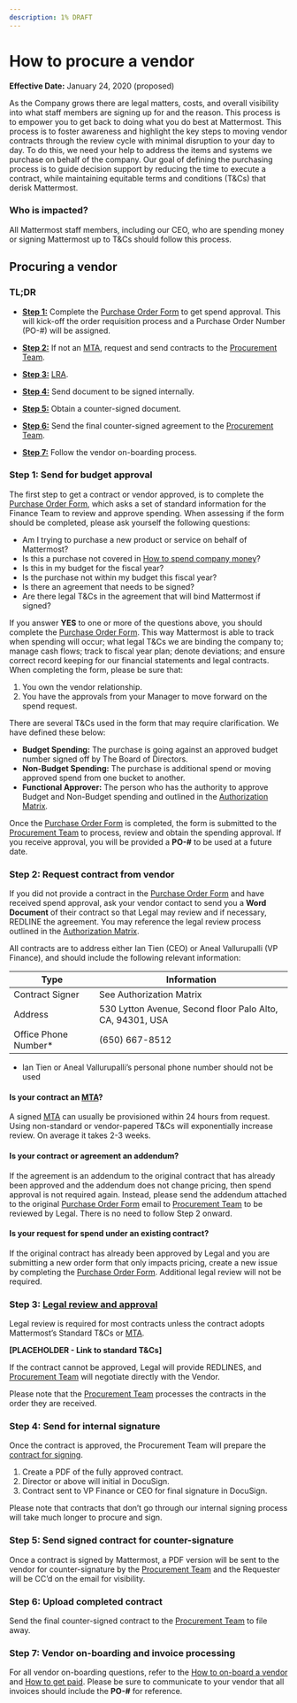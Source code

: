 ```yaml
---
description: 1% DRAFT
---
```


# How to procure a vendor

**Effective Date:** January 24, 2020 \(proposed\)

As the Company grows there are legal matters, costs, and overall visibility into what staff members are signing up for and the reason. This process is to empower you to get back to doing what you do best at Mattermost. This process is to foster awareness and highlight the key steps to moving vendor contracts through the review cycle with minimal disruption to your day to day. To do this, we need your help to address the items and systems we purchase on behalf of the company. Our goal of defining the purchasing process is to guide decision support by reducing the time to execute a contract, while maintaining equitable terms and conditions \(T&Cs\) that derisk Mattermost.

### Who is impacted?

All Mattermost staff members, including our CEO, who are spending money or signing Mattermost up to T&Cs should follow this process.

## Procuring a vendor

### TL;DR

* [**Step 1:**](https://handbook.mattermost.com/company/how-to-guides-for-staff/how-to-purchase/how-to-procure-a-vendor-contract#step-1-send-for-budget-approval) Complete the [Purchase Order Form](https://docs.google.com/forms/d/e/1FAIpQLSd0zdXhAxYcH59wDnUoprgDi3aLdMBk3K3d3nNSmsqB2jtwAw/viewform?usp=sf_link) to get spend approval. This will kick-off the order requisition process and a Purchase Order Number \(PO-\#\) will be assigned.

* [**Step 2:**](https://handbook.mattermost.com/company/how-to-guides-for-staff/how-to-purchase/how-to-procure-a-vendor-contract#step-2-request-contract-from-vendor) If not an [MTA](https://handbook.mattermost.com/operations/finance/risk-management#mattermost-templated-agreement), request and send contracts to the [Procurement Team](mailto:procurement@mattermost.com).

* [**Step 3:**](https://handbook.mattermost.com/company/how-to-guides-for-staff/how-to-purchase/how-to-procure-a-vendor-contract#step-3-legal-review-and-approval) [LRA](https://handbook.mattermost.com/operations/finance/risk-management#mattermost-templated-agreement).

* [**Step 4:**](https://handbook.mattermost.com/company/how-to-guides-for-staff/how-to-purchase/how-to-procure-a-vendor-contract#step-4-send-for-internal-signature) Send document to be signed internally.

* [**Step 5:**](https://handbook.mattermost.com/company/how-to-guides-for-staff/how-to-purchase/how-to-procure-a-vendor-contract#step-5-send-signed-contract-for-counter-signature) Obtain a counter-signed document.

* [**Step 6:**](https://handbook.mattermost.com/company/how-to-guides-for-staff/how-to-purchase/how-to-procure-a-vendor-contract#step-6-upload-completed-contract) Send the final counter-signed agreement to the [Procurement Team](mailto:procurement@mattermost.com).

* [**Step 7:**](https://handbook.mattermost.com/company/how-to-guides-for-staff/how-to-purchase/how-to-procure-a-vendor-contract#step-7-vendor-on-boarding-and-invoice-processing) Follow the vendor on-boarding process.

### Step 1: Send for budget approval

The first step to get a contract or vendor approved, is to complete the [Purchase Order Form](https://docs.google.com/forms/d/e/1FAIpQLSd0zdXhAxYcH59wDnUoprgDi3aLdMBk3K3d3nNSmsqB2jtwAw/viewform?usp=sf_link), which asks a set of standard information for the Finance Team to review and approve spending. When assessing if the form should be completed, please ask yourself the following questions:

* Am I trying to purchase a new product or service on behalf of Mattermost?
* Is this a purchase not covered in [How to spend company money](https://handbook.mattermost.com/company/how-to-guides-for-staff/how-to-spend-company-money)?
* Is this in my budget for the fiscal year?
* Is the purchase not within my budget this fiscal year?
* Is there an agreement that needs to be signed?
* Are there legal T&Cs in the agreement that will bind Mattermost if signed?

If you answer **YES** to one or more of the questions above, you should complete the [Purchase Order Form](https://docs.google.com/forms/d/e/1FAIpQLSd0zdXhAxYcH59wDnUoprgDi3aLdMBk3K3d3nNSmsqB2jtwAw/viewform?usp=sf_link). This way Mattermost is able to track when spending will occur; what legal T&Cs we are binding the company to; manage cash flows; track to fiscal year plan; denote deviations; and ensure correct record keeping for our financial statements and legal contracts. When completing the form, please be sure that:

1. You own the vendor relationship.
2. You have the approvals from your Manager to move forward on the spend request.

There are several T&Cs used in the form that may require clarification. We have defined these below:

* **Budget Spending:** The purchase is going against an approved budget number signed off by The Board of Directors.
* **Non-Budget Spending:** The purchase is additional spend or moving approved spend from one bucket to another.
* **Functional Approver:** The person who has the authority to approve Budget and Non-Budget spending and outlined in the [Authorization Matrix](https://docs.google.com/spreadsheets/d/1fDIMiO0uydB_1zCUxZ4sGfSnBJ0P_49zbeQGgTqbYPI/edit?usp=sharing).

Once the [Purchase Order Form](https://docs.google.com/forms/d/e/1FAIpQLSd0zdXhAxYcH59wDnUoprgDi3aLdMBk3K3d3nNSmsqB2jtwAw/viewform?usp=sf_link) is completed, the form is submitted to the [Procurement Team](mailto:procurement@mattermost.com) to process, review and obtain the spending approval. If you receive approval, you will be provided a **PO-\#** to be used at a future date.

### Step 2: Request contract from vendor

If you did not provide a contract in the [Purchase Order Form](https://docs.google.com/forms/d/e/1FAIpQLSd0zdXhAxYcH59wDnUoprgDi3aLdMBk3K3d3nNSmsqB2jtwAw/viewform) and have received spend approval, ask your vendor contact to send you a **Word Document** of their contract so that Legal may review and if necessary, REDLINE the agreement. You may reference the legal review process outlined in the [Authorization Matrix](https://drive.google.com/a/mattermost.com/open?id=1fDIMiO0uydB_1zCUxZ4sGfSnBJ0P_49zbeQGgTqbYPI).

All contracts are to address either Ian Tien \(CEO\) or Aneal Vallurupalli \(VP Finance\), and should include the following relevant information:

| Type            | Information |
| ----------------|-------------|
| Contract Signer | See Authorization Matrix |
| Address         | 530 Lytton Avenue, Second floor Palo Alto, CA, 94301, USA |
| Office Phone Number* | (650) 667-8512 |

* Ian Tien or Aneal Vallurupalli’s personal phone number should not be used

#### Is your contract an [MTA](https://handbook.mattermost.com/operations/finance/risk-management#mattermost-templated-agreement)?

A signed [MTA](https://handbook.mattermost.com/operations/finance/risk-management#mattermost-templated-agreement) can usually be provisioned  within 24 hours from request. Using non-standard or vendor-papered T&Cs will exponentially increase review. On average it takes 2-3 weeks.

#### Is your contract or agreement an addendum?

If the agreement is an addendum to the original contract that has already been approved and the addendum does not change pricing, then spend approval is not required again. Instead, please send the addendum attached to the original [Purchase Order Form](https://docs.google.com/forms/d/e/1FAIpQLSd0zdXhAxYcH59wDnUoprgDi3aLdMBk3K3d3nNSmsqB2jtwAw/viewform?usp=sf_link) email to [Procurement Team](mailto:Procurement@mattermost.com) to be reviewed by Legal. There is no need to follow Step 2 onward.

#### Is your request for spend under an existing contract?

If the original contract has already been approved by Legal and you are submitting a new order form that only impacts pricing, create a new issue by completing the [Purchase Order Form](https://docs.google.com/forms/d/e/1FAIpQLSd0zdXhAxYcH59wDnUoprgDi3aLdMBk3K3d3nNSmsqB2jtwAw/viewform?usp=sf_link). Additional legal review will not be required.

### Step 3: [Legal review and approval](https://handbook.mattermost.com/operations/finance/risk-management#legal-review-and-approval-lra)

Legal review is required for most contracts unless the contract adopts Mattermost’s Standard T&Cs or [MTA](https://handbook.mattermost.com/operations/finance/risk-management#mattermost-templated-agreement).

**\[PLACEHOLDER - Link to standard T&Cs\]**

If the contract cannot be approved, Legal will provide REDLINES, and [Procurement Team](mailto:procurement@mattermost.com) will negotiate directly with the Vendor.

Please note that the [Procurement Team](mailto:procurement@mattermost.com) processes the contracts in the order they are received.

### Step 4: Send for internal signature

Once the contract is approved, the Procurement Team will prepare the [contract for signing](https://handbook.mattermost.com/operations/operations/company-agreements).

1. Create a PDF of the fully approved contract.
2. Director or above will initial in DocuSign.
3. Contract sent to VP Finance or CEO for final signature in DocuSign.

Please note that contracts that don’t go through our internal signing process will take much longer to procure and sign.

### Step 5: Send signed contract for counter-signature

Once a contract is signed by Mattermost, a PDF version will be sent to the vendor for counter-signature by the [Procurement Team](mailto:%20procurement@mattermost.com) and the Requester will be CC’d on the email for visibility.

### Step 6: Upload completed contract

Send the final counter-signed contract to the [Procurement Team](mailto:%20procurement@mattermost.com) to file away.

### Step 7: Vendor on-boarding and invoice processing

For all vendor on-boarding questions, refer to the [How to on-board a vendor](https://handbook.mattermost.com/operations/finance/spending-company-money/procurement/how-to-on-board-as-a-vendor) and [How to get paid](https://handbook.mattermost.com/company/how-to-guides-for-staff/how-to-get-paid). Please be sure to communicate to your vendor that all invoices should include the **PO-\#** for reference.
